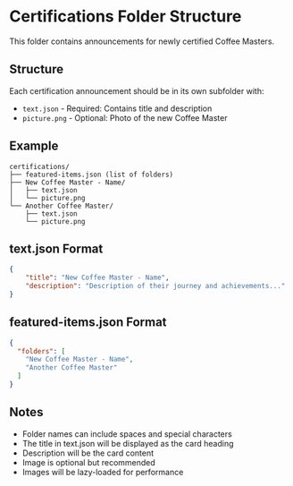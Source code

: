 # Certifications Folder Structure

This folder contains announcements for newly certified Coffee Masters.

## Structure

Each certification announcement should be in its own subfolder with:
- `text.json` - Required: Contains title and description
- `picture.png` - Optional: Photo of the new Coffee Master

## Example

```
certifications/
├── featured-items.json (list of folders)
├── New Coffee Master - Name/
│   ├── text.json
│   └── picture.png
└── Another Coffee Master/
    ├── text.json
    └── picture.png
```

## text.json Format

```json
{
    "title": "New Coffee Master - Name",
    "description": "Description of their journey and achievements..."
}
```

## featured-items.json Format

```json
{
  "folders": [
    "New Coffee Master - Name",
    "Another Coffee Master"
  ]
}
```

## Notes

- Folder names can include spaces and special characters
- The title in text.json will be displayed as the card heading
- Description will be the card content
- Image is optional but recommended
- Images will be lazy-loaded for performance
